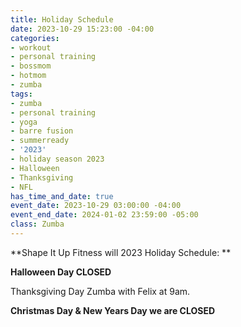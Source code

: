 ```yaml
---
title: Holiday Schedule
date: 2023-10-29 15:23:00 -04:00
categories:
- workout
- personal training
- bossmom
- hotmom
- zumba
tags:
- zumba
- personal training
- yoga
- barre fusion
- summerready
- '2023'
- holiday season 2023
- Halloween
- Thanksgiving
- NFL
has_time_and_date: true
event_date: 2023-10-29 03:00:00 -04:00
event_end_date: 2024-01-02 23:59:00 -05:00
class: Zumba
---
```


**Shape It Up Fitness will 2023 Holiday Schedule:
**

**Halloween Day CLOSED**

Thanksgiving Day Zumba with Felix at 9am. 

**Christmas Day & New Years Day we are CLOSED**


 